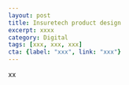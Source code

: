 ```yaml
---
layout: post
title: Insuretech product design
excerpt: xxxx
category: Digital
tags: [xxx, xxx, xxx]
cta: {label: "xxx", link: "xxx"}
---
```


xx